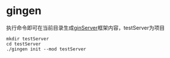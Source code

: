 # gingen

执行命令即可在当前目录生成[ginServer](https://github.com/Benny66/ginServer.git)框架内容，testServer为项目

```
mkdir testServer
cd testServer
./gingen init --mod testServer
```